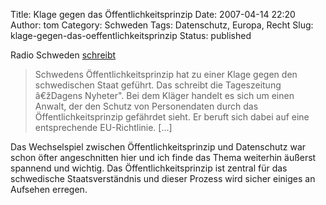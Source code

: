 Title: Klage gegen das Öffentlichkeitsprinzip
Date: 2007-04-14 22:20
Author: tom
Category: Schweden
Tags: Datenschutz, Europa, Recht
Slug: klage-gegen-das-oeffentlichkeitsprinzip
Status: published

Radio Schweden
[schreibt](http://www.sr.se/cgi-bin/International/nyhetssidor/artikel.asp?ProgramID=2108&Nyheter=&format=1&artikel=1309275)

> Schwedens Öffentlichkeitsprinzip hat zu einer Klage gegen den
> schwedischen Staat geführt. Das schreibt die Tageszeitung â€žDagens
> Nyheter". Bei dem Kläger handelt es sich um einen Anwalt, der den
> Schutz von Personendaten durch das Öffentlichkeitsprinzip gefährdet
> sieht. Er beruft sich dabei auf eine entsprechende EU-Richtlinie.
> [...]

Das Wechselspiel zwischen Öffentlichkeitsprinzip und Datenschutz war
schon öfter angeschnitten hier und ich finde das Thema weiterhin äußerst
spannend und wichtig. Das Öffentlichkeitsprinzip ist zentral für das
schwedische Staatsverständnis und dieser Prozess wird sicher einiges an
Aufsehen erregen.

